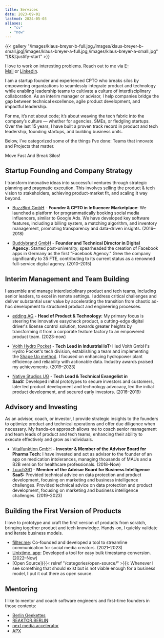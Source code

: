 ```yaml
---
title: Services
date: 2023-09-01
lastmod: 2024-05-03
aliases:
  - "cv"
  - "now"
---
```


{{< gallery "/images/klaus-breyer-b-full.jpg,/images/klaus-breyer-b-small.jpg|/images/klaus-breyer-a-full.jpg,/images/klaus-breyer-a-small.jpg" "[&&]:justify-start" >}}

I love to work on interesting problems. Reach out to me via [E-Mail](mailto:kb@v01.io?subject=v01.io/services) or [LinkedIn](https://www.linkedin.com/in/klaus-breyer/).

I am a startup founder and experienced CPTO who breaks silos by empowering organizations to seamlessly integrate product and technology while enabling leadership teams to cultivate a culture of interdisciplinary collaboration. As an interim manager or advisor, I help companies bridge the gap between technical excellence, agile product development, and impactful leadership.

For me, it’s not about code; it’s about weaving the tech fabric into the company’s culture — whether for agencies, SMEs, or fledgling startups. Over the last 15 years, I have built a proven track record in product and tech leadership, founding startups, and building business units.

Below, I’ve categorized some of the things I’ve done: Teams that innovate and Projects that matter.

Move Fast And Break Silos!

## Startup Founding and Company Strategy

I transform innovative ideas into successful ventures through strategic planning and pragmatic execution. This involves selling the product & tech vision to stakeholders, achieving product-market fit, and scaling it way beyond.

- [BuzzBird GmbH](https://www.buzzbird.de/) - **Founder & CPTO in Influencer Marketplace:** We launched a platform for programmatically booking social media influencers, similar to Google Ads. We have developed key software features, including a billing system, a matching algorithm, and inventory management, promoting transparency and data-driven insights. (2016–2018)

- [Buddybrand GmbH](https://buddybrand.com/) - **Founder and Technical Director in Digital Agency:** Started post-university; spearheaded the creation of Facebook apps in Germany as the first "Facebook Agency." Grew the company significantly to 35 FTE, contributing to its current status as a renowned full-service digital agency. (2010–2015)

## Interim Management and Team Building

I assemble and manage interdisciplinary product and tech teams, including senior leaders, to excel in remote settings. I address critical challenges and deliver substantial user value by accelerating the transition from chaotic ad-hoc development to structured product and engineering processes.

- [edding AG](https://edding.com.com/) - **Head of Product & Technology:** My primary focus is steering the innovative easycheck product, a cutting-edge digital driver's license control solution, towards greater heights by transforming it from a corporate feature factory to an empowered product team. (2023-now)
- [Voith Hydro Pocket](https://hydropocket.com/) - **Tech Lead in Industrial IoT:** I led Voith GmbH's Hydro Pocket's tech division, establishing a team and implementing the [Shape Up method](http://localhost:1313/tags/shapeup/). I focused on enhancing hydropower plant efficiency and reliability with actionable data. Industry awards praised my achievements. (2019–2023)

- [Native Studios UG](https://www.native-studios.com/) - **Tech Lead & Technical Evangelist in SaaS:** Developed initial prototypes to secure investors and customers, later led product development and technology advocacy, led the initial product development, and secured early investors. (2016–2019)

## Advisory and Investing 

As an advisor, coach, or investor, I provide strategic insights to the founders to optimize product and technical operations and offer due diligence when necessary. My hands-on approach allows me to coach senior management and team leads of product and tech teams, enhancing their ability to execute effectively and grow as individuals.

- [Vitalfunktion GmbH](https://www.whatsinmymeds.de/) - **Investor & Member of the Advisor Board for Pharma Tech:** I have invested and act as advisor to the founder of an app on medication intolerances, managing thousands of MAUs and a B2B version for healthcare professionals. (2018–Now)
- [Touch361](https://touch361.org/) - **Member of the Advisor Board for Business Intelligence SaaS:** Provided technical advice on data protection and product development, focusing on marketing and business intelligence challenges. Provided technical advice on data protection and product development, focusing on marketing and business intelligence challenges. (2019–2023)

## Building the First Version of Products

I love to prototype and craft the first version of products from scratch, bringing together product and tech knowledge. Hands-on, I quickly validate and iterate business models.

- [fillter.me](https://www.fillter.me/): Co-founded and developed a tool to streamline communication for social media creators. (2021–2023)
- [Unixtime. app](https://www.unixtime.app): Developed a tool for easy bulk timestamp conversion. (2022–Now)
- [Open Source]({{< relref "/categories/open-source/" >}}): Whenever I see something that should exist but is not viable enough for a business model, I put it out there as open source.

## Mentoring

I like to mentor and coach software engineers and first-time founders in those contexts:

- [Berlin Geekettes](http://www.geekettes.io/)
- [REAKTOR.BERLIN](https://reaktor.berlin/portfolio/mentors/)
- [next media accelerator](http://nma.vc/)
- [APX](https://apx.ac/)
